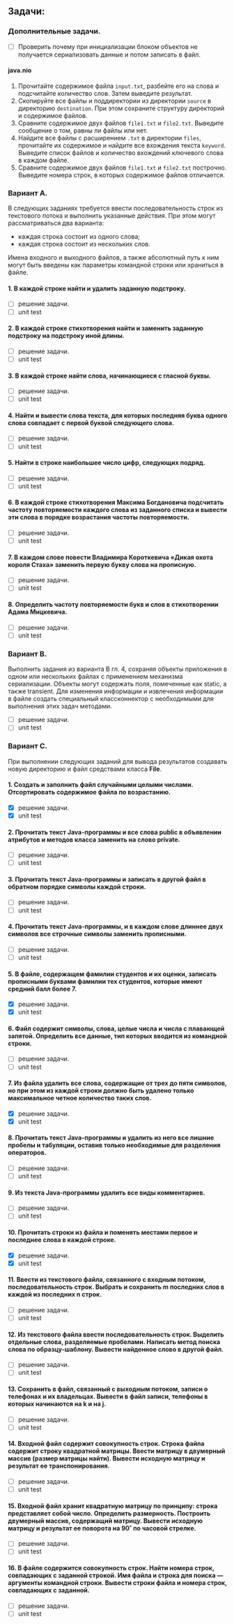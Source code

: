 ## Задачи:
### Дополнительные задачи.
- [ ] Проверить почему при инициализации блоком объектов не получается сериализовать данные и потом записать в файл.
#### java.nio
1. Прочитайте содержимое файла `input.txt`, разбейте его на слова и подсчитайте количество слов. Затем выведите результат.
2. Скопируйте все файлы и поддиректории из директории `source` в директорию `destination`. При этом сохраните структуру директорий и содержимое файлов.
3. Сравните содержимое двух файлов `file1.txt` и `file2.txt`. Выведите сообщение о том, равны ли файлы или нет.
4. Найдите все файлы с расширением `.txt` в директории `files`, прочитайте их содержимое и найдите все вхождения текста `keyword`. Выведите список файлов и количество вхождений ключевого слова в каждом файле.
5. Сравните содержимое двух файлов `file1.txt` и `file2.txt` построчно. Выведите номера строк, в которых содержимое файлов отличается.

### Вариант A.
В следующих заданиях требуется ввести последовательность строк из текстового потока и выполнить указанные действия. 
При этом могут рассматриваться два варианта:
- каждая строка состоит из одного слова; 
- каждая строка состоит из нескольких слов.

Имена входного и выходного файлов, а также абсолютный путь к ним могут
быть введены как параметры командной строки или храниться в файле.

#### 1. В каждой строке найти и удалить заданную подстроку.
- [ ] решение задачи.
- [ ] unit test
#### 2. В каждой строке стихотворения найти и заменить заданную подстроку на подстроку иной длины.
- [ ] решение задачи.
- [ ] unit test
#### 3. В каждой строке найти слова, начинающиеся с гласной буквы.
- [ ] решение задачи.
- [ ] unit test
#### 4. Найти и вывести слова текста, для которых последняя буква одного слова совпадает с первой буквой следующего слова.
- [ ] решение задачи.
- [ ] unit test
#### 5. Найти в строке наибольшее число цифр, следующих подряд.
- [ ] решение задачи.
- [ ] unit test
#### 6. В каждой строке стихотворения Максима Богдановича подсчитать частоту повторяемости каждого слова из заданного списка и вывести эти слова в порядке возрастания частоты повторяемости.
- [ ] решение задачи.
- [ ] unit test
#### 7. В каждом слове повести Владимира Короткевича «Дикая охота короля Стаха» заменить первую букву слова на прописную.
- [ ] решение задачи.
- [ ] unit test
#### 8. Определить частоту повторяемости букв и слов в стихотворении Адама Мицкевича.
- [ ] решение задачи.
- [ ] unit test

### Вариант B.
Выполнить задания из варианта B гл. 4, сохраняя объекты приложения в одном или нескольких файлах с применением механизма 
сериализации. Объекты могут содержать поля, помеченные как static, а также transient. Для изменения информации и 
извлечения информации в файле создать специальный классконнектор с необходимыми для выполнения этих задач методами.

- [ ] решение задачи.
- [ ] unit test

### Вариант C.
При выполнении следующих заданий для вывода результатов создавать новую директорию и файл средствами класса **File**.

#### 1. Создать и заполнить файл случайными целыми числами. Отсортировать содержимое файла по возрастанию.
- [x] решение задачи.
- [x] unit test
#### 2. Прочитать текст Java-программы и все слова public в объявлении атрибутов и методов класса заменить на слово private.
- [ ] решение задачи.
- [ ] unit test
#### 3. Прочитать текст Java-программы и записать в другой файл в обратном порядке символы каждой строки.
- [ ] решение задачи.
- [ ] unit test
#### 4. Прочитать текст Java-программы, и в каждом слове длиннее двух символов все строчные символы заменить прописными.
- [ ] решение задачи.
- [ ] unit test
#### 5. В файле, содержащем фамилии студентов и их оценки, записать прописными буквами фамилии тех студентов, которые имеют средний балл более 7.
- [x] решение задачи.
- [x] unit test
#### 6. Файл содержит символы, слова, целые числа и числа с плавающей запятой. Определить все данные, тип которых вводится из командной строки.
- [ ] решение задачи.
- [ ] unit test
#### 7. Из файла удалить все слова, содержащие от трех до пяти символов, но при этом из каждой строки должно быть удалено только максимальное четное количество таких слов.
- [x] решение задачи.
- [x] unit test
#### 8. Прочитать текст Java-программы и удалить из него все лишние пробелы и табуляции, оставив только необходимые для разделения операторов.
- [ ] решение задачи.
- [ ] unit test
#### 9. Из текста Java-программы удалить все виды комментариев.
- [ ] решение задачи.
- [ ] unit test
#### 10. Прочитать строки из файла и поменять местами первое и последнее слова в каждой строке.
- [x] решение задачи.
- [x] unit test
#### 11. Ввести из текстового файла, связанного с входным потоком, последовательность строк. Выбрать и сохранить m последних слов в каждой из последних n строк.
- [ ] решение задачи.
- [ ] unit test
#### 12. Из текстового файла ввести последовательность строк. Выделить отдельные слова, разделяемые пробелами. Написать метод поиска слова по образцу-шаблону. Вывести найденное слово в другой файл.
- [ ] решение задачи.
- [ ] unit test
#### 13. Сохранить в файл, связанный с выходным потоком, записи о телефонах и их владельцах. Вывести в файл записи, телефоны в которых начинаются на k и на j.
- [ ] решение задачи.
- [ ] unit test
#### 14. Входной файл содержит совокупность строк. Строка файла содержит строку квадратной матрицы. Ввести матрицу в двумерный массив (размер матрицы найти). Вывести исходную матрицу и результат ее транспонирования.
- [ ] решение задачи.
- [ ] unit test
#### 15. Входной файл хранит квадратную матрицу по принципу: строка представляет собой число. Определить размерность. Построить двумерный массив, содержащий матрицу. Вывести исходную матрицу и результат ее поворота на 90˚ по часовой стрелке.
- [ ] решение задачи.
- [ ] unit test
#### 16. В файле содержится совокупность строк. Найти номера строк, совпадающих с заданной строкой. Имя файла и строка для поиска — аргументы командной строки. Вывести строки файла и номера строк, совпадающих с заданной.
- [ ] решение задачи.
- [ ] unit test